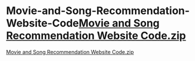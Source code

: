 # Movie-and-Song-Recommendation-Website-Code[Movie and Song Recommendation Website Code.zip](https://github.com/shraddhatiwari25/Movie-and-Song-Recommendation-Website-Code/files/10083384/Movie.and.Song.Recommendation.Website.Code.zip)
[Movie and Song Recommendation Website Code.zip](https://github.com/shraddhatiwari25/Movie-and-Song-Recommendation-Website-Code/files/10083385/Movie.and.Song.Recommendation.Website.Code.zip)
